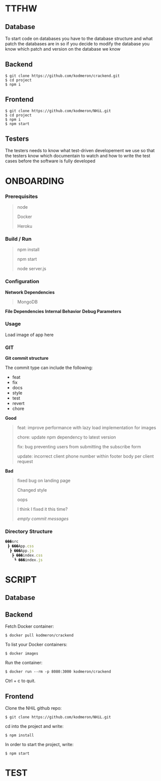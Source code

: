 # TTFHW

## Database

To start code on databases you have to the database structure and what patch the databases are in so if you decide to modify the database you know which patch and version on the database we know

## Backend
```
$ git clone https://github.com/kodmeron/crackend.git
$ cd project
$ npm i
```
## Frontend
```
$ git clone https://github.com/kodmeron/NHiL.git
$ cd project
$ npm i
$ npm start
```


## Testers

The testers needs to know what test-driven developement we use so that the testers know which documentain to watch and how to write the test cases before the software is fully developed

# ONBOARDING

### Prerequisites

> node
>
> Docker
>
> Heroku

### Build / Run

> npm install
>
> npm start
>
> node server.js

### Configuration

**Network Dependencies**

> MongoDB

**File Dependencies**
**Internal Behavior**
**Debug Parameters**

### Usage

Load image of app here

### GIT

**Git commit structure**

The commit type can include the following:

- feat
- fix
- docs
- style
- test
- revert
- chore

**Good**

> feat: improve performance with lazy load implementation for images
>
> chore: update npm dependency to latest version
>
> fix: bug preventing users from submitting the subscribe form
>
> update: incorrect client phone number within footer body per client request

**Bad**

> fixed bug on landing page
>
> Changed style
>
> oops
>
> I think I fixed it this time?
>
> _empty commit messages_

### Directory Structure

```javascript
���src
 ┣ ���App.css
  ┣ ���App.js
   ┣ ���index.css
    ┗ ���index.js
```

# SCRIPT

## Database

## Backend
Fetch Docker container:
```
$ docker pull kodmeron/crackend
```

To list your Docker containers:
```
$ docker images
```

Run the container:
```
$ docker run --rm -p 8080:3000 kodmeron/crackend
```

Ctrl + c to quit.

## Frontend
Clone the NHiL github repo:
```
$ git clone https://github.com/kodmeron/NHiL.git
```

cd into the project and write:
```
$ npm install
```

In order to start the project, write:
```
$ npm start
```

# TEST
